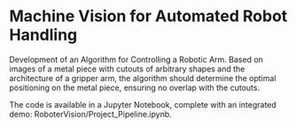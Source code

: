 # Machine Vision for Automated Robot Handling
Development of an Algorithm for Controlling a Robotic Arm. Based on images of a metal piece with cutouts of arbitrary shapes and the architecture of a gripper arm, the algorithm should determine the optimal positioning on the metal piece, ensuring no overlap with the cutouts.

The code is available in a Jupyter Notebook, complete with an integrated demo: RoboterVision/Project_Pipeline.ipynb.
